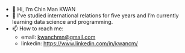 - 👋 Hi, I’m Chin Man KWAN
- 👀 I've studied international relations for five years and I’m currently learning data science and programming.
- 📫 How to reach me:
  - email: kwanchmn@gmail.com
  - linkedin: https://www.linkedin.com/in/kwancm/

<!---
kwanchmn/kwanchmn is a ✨ special ✨ repository because its `README.md` (this file) appears on your GitHub profile.
You can click the Preview link to take a look at your changes.
--->
